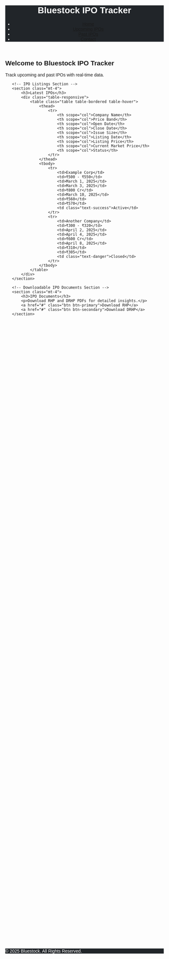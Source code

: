<!DOCTYPE html>
<html lang="en">
<head>
   <meta charset="UTF-8">
   <meta name="viewport" content="width=device-width, initial-scale=1.0">
   <title>Bluestock IPO Tracker</title>
   <link rel="stylesheet" href="https://cdn.jsdelivr.net/npm/bootstrap@5.3.0/dist/css/bootstrap.min.css">
   <style>
       body {
           font-family: Arial, sans-serif;
       }
       header, footer {
           background-color: #212529;
           color: white;
       }
       .nav-link:hover {
           text-decoration: underline;
       }
       .content-wrapper {
           min-height: 70vh;
       }
       .table thead {
           background-color: #343a40;
           color: white;
       }
   </style>
</head>
<body>

   <!-- Header Section -->
   <header class="py-3">
       <div class="container d-flex justify-content-between align-items-center">
           <h1 class="fs-4 mb-0">Bluestock IPO Tracker</h1>
           <nav aria-label="Main navigation">
               <ul class="nav">
                   <li class="nav-item"><a href="#" class="nav-link text-white">Home</a></li>
                   <li class="nav-item"><a href="#" class="nav-link text-white">Upcoming IPOs</a></li>
                   <li class="nav-item"><a href="#" class="nav-link text-white">Past IPOs</a></li>
                   <li class="nav-item"><a href="#" class="nav-link text-white">Contact</a></li>
               </ul>
           </nav>
       </div>
   </header>

   <!-- Main Content -->
   <main class="container mt-4 content-wrapper">
       <div class="text-center">
           <h2>Welcome to Bluestock IPO Tracker</h2>
           <p class="lead">Track upcoming and past IPOs with real-time data.</p>
       </div>

       <!-- IPO Listings Section -->
       <section class="mt-4">
           <h3>Latest IPOs</h3>
           <div class="table-responsive">
               <table class="table table-bordered table-hover">
                   <thead>
                       <tr>
                           <th scope="col">Company Name</th>
                           <th scope="col">Price Band</th>
                           <th scope="col">Open Date</th>
                           <th scope="col">Close Date</th>
                           <th scope="col">Issue Size</th>
                           <th scope="col">Listing Date</th>
                           <th scope="col">Listing Price</th>
                           <th scope="col">Current Market Price</th>
                           <th scope="col">Status</th>
                       </tr>
                   </thead>
                   <tbody>
                       <tr>
                           <td>Example Corp</td>
                           <td>₹500 - ₹550</td>
                           <td>March 1, 2025</td>
                           <td>March 3, 2025</td>
                           <td>₹800 Cr</td>
                           <td>March 10, 2025</td>
                           <td>₹560</td>
                           <td>₹570</td>
                           <td class="text-success">Active</td>
                       </tr>
                       <tr>
                           <td>Another Company</td>
                           <td>₹300 - ₹320</td>
                           <td>April 2, 2025</td>
                           <td>April 4, 2025</td>
                           <td>₹600 Cr</td>
                           <td>April 8, 2025</td>
                           <td>₹310</td>
                           <td>₹305</td>
                           <td class="text-danger">Closed</td>
                       </tr>
                   </tbody>
               </table>
           </div>
       </section>

       <!-- Downloadable IPO Documents Section -->
       <section class="mt-4">
           <h3>IPO Documents</h3>
           <p>Download RHP and DRHP PDFs for detailed insights.</p>
           <a href="#" class="btn btn-primary">Download RHP</a>
           <a href="#" class="btn btn-secondary">Download DRHP</a>
       </section>
   </main>

   <!-- Footer Section -->
   <footer class="text-center py-3 mt-4">
       <p class="mb-0">&copy; 2025 Bluestock. All Rights Reserved.</p>
   </footer>

   <!-- Bootstrap JavaScript -->
   <script src="https://cdn.jsdelivr.net/npm/bootstrap@5.3.0/dist/js/bootstrap.bundle.min.js"></script>

</body>
</html>
